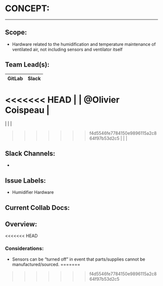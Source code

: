 # CONCEPT:
---
## Scope:
- Hardware related to the humidification and temperature maintenance of ventilated air, not including sensors and ventilator itself

## Team Lead(s):
|GitLab|Slack|
|---|---|
<<<<<<< HEAD
| | @Olivier Coispeau |
=======
| | |
>>>>>>> f4d5546fe7784150e9896115a2c864f97b53d2c5
| | |

## Slack Channels:
-

## Issue Labels:
- Humidifier Hardware

## Current Collab Docs:

## Overview:
<<<<<<< HEAD

### Considerations:
- Sensors can be “turned off” in event that parts/supplies cannot be manufactured/sourced.
=======
>>>>>>> f4d5546fe7784150e9896115a2c864f97b53d2c5

